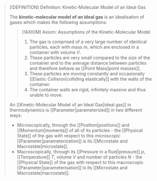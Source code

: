 >[!DEFINITION] Definition: Kinetic-Molecular Model of an Ideal Gas
>
>The **kinetic-molecular model of an ideal gas** is an idealisation of gases which makes the following assumptions:
>
>>[!AXIOM] Axiom: Assumptions of the Kinetic-Molecular Model
>>
>>1. The gas is comprised of a very large number of identical particles, each with mass $m$, which are enclosed in a container with volume $V$.
>>2. These particles are very small compared to the size of the container and to the average distance between particles and therefore behave as [[Point Mass|point masses]].
>>3. These particles are moving constantly and occasionally [[Elastic Collision|colliding elastically]] with the walls of the container.
>>4. The container walls are rigid, infinitely massive and thus unable to move.
>>
>
>An [[Kinetic-Molecular Model of an Ideal Gas|ideal gas]] in thermodynamics is [[Parameter|parameterized]] in two different ways:
>- Microscopically, through the [[Position|positions]] and [[Momentum|momenta]] of all of its particles - the [[Physical State]] of the gas with respect to this microscopic [[Parameter|parameterization]] is its [[Microstate and Macrostate|microstate]].
>- Macroscopically, through its [[Pressure in a fluid|pressure]] $p$, [[Temperature]] $T$, volume $V$ and number of particles $N$ - the [[Physical State]] of the gas with respect to this macroscopic [[Parameter|parameterisation]] is its [[Microstate and Macrostate|macrostate]].
>
